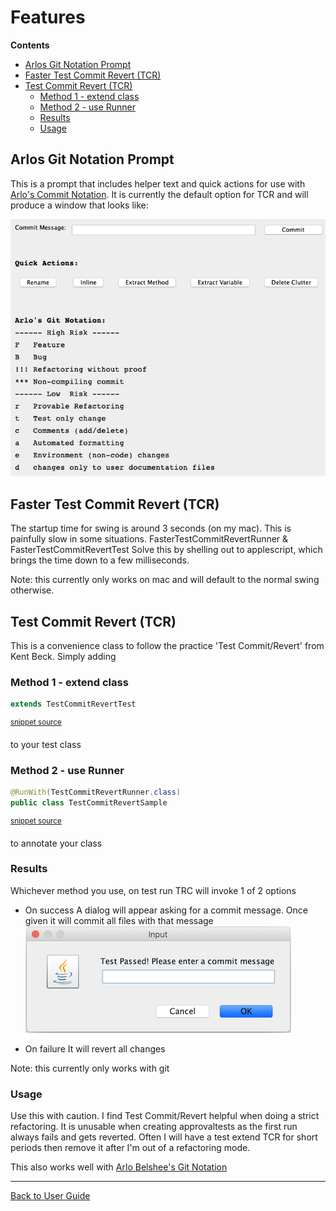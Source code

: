 <!--
This file was generate by MarkdownSnippets.
Source File: /approvaltests/docs/mdsource/Features.source.md
To change this file edit the source file and then re-run the generation using either the dotnet global tool (https://github.com/SimonCropp/MarkdownSnippets#markdownsnippetstool) or using the api (https://github.com/SimonCropp/MarkdownSnippets#running-as-a-unit-test).
-->
<a id="top"></a>

# Features



<!-- START doctoc generated TOC please keep comment here to allow auto update -->
<!-- DON'T EDIT THIS SECTION, INSTEAD RE-RUN doctoc TO UPDATE -->
**Contents**

- [Arlos Git Notation Prompt](#arlos-git-notation-prompt)
- [Faster Test Commit Revert (TCR)](#faster-test-commit-revert-tcr)
- [Test Commit Revert (TCR)](#test-commit-revert-tcr)
  - [Method 1 - extend class](#method-1---extend-class)
  - [Method 2 - use Runner](#method-2---use-runner)
  - [Results](#results)
  - [Usage](#usage)

<!-- END doctoc generated TOC please keep comment here to allow auto update -->

## Arlos Git Notation Prompt

This is a prompt that includes helper text and quick actions for use with [Arlo's Commit Notation](https://github.com/RefactoringCombos/ArlosCommitNotation).
It is currently the default option for TCR and will produce a window that looks like:

![prompt](/approvaltests/src/test/java/machine_specific_tests/approvaltests/testcommitrevert/ArlosGitNotationPromptTest.test.Mac_OS_X.approved.png)



## Faster Test Commit Revert (TCR)

The startup time for swing is around 3 seconds (on my mac). This is painfully slow in some situations. 
FasterTestCommitRevertRunner & FasterTestCommitRevertTest Solve this by shelling out to applescript, which 
brings the time down to a few milliseconds. 

Note: this currently only works on mac and will default to the normal swing otherwise. 

## Test Commit Revert (TCR)

This is a convenience class to follow the practice 'Test Commit/Revert' from Kent Beck. Simply adding
### Method 1 - extend class
<!-- snippet: test_commit_revert -->
```java
extends TestCommitRevertTest
```
<sup>[snippet source](/approvaltests/src/test/java/org/approvaltests/testcommitrevert/TestCommitRevertSample.java#L12-L14)</sup>
<!-- endsnippet -->
to your test class

### Method 2 - use Runner
<!-- snippet: test_commit_revert_runner -->
```java
@RunWith(TestCommitRevertRunner.class)
public class TestCommitRevertSample
```
<sup>[snippet source](/approvaltests/src/test/java/org/approvaltests/testcommitrevert/TestCommitRevertSample.java#L8-L11)</sup>
<!-- endsnippet -->
to annotate your class

### Results 

Whichever method you use, on test run TRC will invoke 1 of 2 options

*  On success
A dialog will appear asking for a commit message. Once given it will commit all files with that message
![prompt](images/commit_dialog.png)

* On failure
It will revert all changes

Note: this currently only works with git

### Usage

Use this with caution. I find Test Commit/Revert helpful when doing a strict refactoring. It is unusable when creating approvaltests as the first run always fails and gets reverted.
Often I will have a test extend TCR for short periods then remove it after I'm out of a refactoring mode.

This also works well with [Arlo Belshee's Git Notation](https://github.com/RefactoringCombos/ArlosCommitNotation) 


---

[Back to User Guide](README.md#top)
